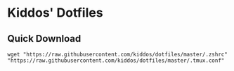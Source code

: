 Kiddos' Dotfiles
================

## Quick Download

  ```shell
  wget "https://raw.githubusercontent.com/kiddos/dotfiles/master/.zshrc" "https://raw.githubusercontent.com/kiddos/dotfiles/master/.tmux.conf"
  ```
